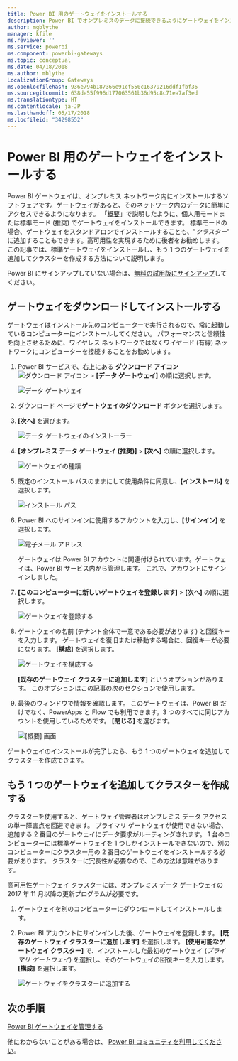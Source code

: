 ```yaml
---
title: Power BI 用のゲートウェイをインストールする
description: Power BI でオンプレミスのデータに接続できるようにゲートウェイをインストールする方法を説明します。
author: mgblythe
manager: kfile
ms.reviewer: ''
ms.service: powerbi
ms.component: powerbi-gateways
ms.topic: conceptual
ms.date: 04/18/2018
ms.author: mblythe
LocalizationGroup: Gateways
ms.openlocfilehash: 936e794b187366e91cf550c16379216ddf1fbf36
ms.sourcegitcommit: 638de55f996d177063561b36d95c8c71ea7af3ed
ms.translationtype: HT
ms.contentlocale: ja-JP
ms.lasthandoff: 05/17/2018
ms.locfileid: "34298552"
---
```

# <a name="install-a-gateway-for-power-bi"></a>Power BI 用のゲートウェイをインストールする

Power BI ゲートウェイは、オンプレミス ネットワーク内にインストールするソフトウェアです。ゲートウェイがあると、そのネットワーク内のデータに簡単にアクセスできるようになります。 「[概要](service-gateway-getting-started.md)」で説明したように、個人用モードまたは標準モード (推奨) でゲートウェイをインストールできます。 標準モードの場合、ゲートウェイをスタンドアロンでインストールすることも、"*クラスター*" に追加することもできます。高可用性を実現するために後者をお勧めします。 この記事では、標準ゲートウェイをインストールし、もう 1 つのゲートウェイを追加してクラスターを作成する方法について説明します。

Power BI にサインアップしていない場合は、[無料の試用版にサインアップ](https://app.powerbi.com/signupredirect?pbi_source=web)してください。


## <a name="download-and-install-a-gateway"></a>ゲートウェイをダウンロードしてインストールする

ゲートウェイはインストール先のコンピューターで実行されるので、常に起動しているコンピューターにインストールしてください。 パフォーマンスと信頼性を向上させるために、ワイヤレス ネットワークではなくワイヤード (有線) ネットワークにコンピューターを接続することをお勧めします。

1. Power BI サービスで、右上にある **ダウンロード アイコン** ![ダウンロード アイコン](media/service-gateway-install/icon-download.png) > **[データ ゲートウェイ]** の順に選択します。

    ![データ ゲートウェイ](media/service-gateway-install/data-gateway.png)

2. ダウンロード ページで**ゲートウェイのダウンロード** ボタンを選択します。

3. **[次へ]** を選びます。     

    ![データ ゲートウェイのインストーラー](media/service-gateway-install/gateway-installer.png)

4. **[オンプレミス データ ゲートウェイ (推奨)]** > **[次へ]** の順に選択します。

    ![ゲートウェイの種類](media/service-gateway-install/gateway-type.png)

5. 既定のインストール パスのままにして使用条件に同意し、**[インストール]** を選択します。

    ![インストール パス](media/service-gateway-install/install-path.png)

6. Power BI へのサインインに使用するアカウントを入力し、**[サインイン]** を選択します。

    ![電子メール アドレス](media/service-gateway-install/email-address.png)

    ゲートウェイは Power BI アカウントに関連付けられています。ゲートウェイは、Power BI サービス内から管理します。 これで、アカウントにサインインしました。

7. **[このコンピューターに新しいゲートウェイを登録します]** > **[次へ]** の順に選択します。

    ![ゲートウェイを登録する](media/service-gateway-install/register-gateway.png)

8. ゲートウェイの名前 (テナント全体で一意である必要があります) と回復キーを入力します。 ゲートウェイを復旧または移動する場合に、回復キーが必要になります。 **[構成]** を選択します。

    ![ゲートウェイを構成する](media/service-gateway-install/configure-gateway.png)

    **[既存のゲートウェイ クラスターに追加します]** というオプションがあります。 このオプションはこの記事の次のセクションで使用します。

9. 最後のウィンドウで情報を確認します。 このゲートウェイは、Power BI だけでなく、PowerApps と Flow でも利用できます。3 つのすべてに同じアカウントを使用しているためです。 **[閉じる]** を選びます。

    ![[概要] 画面](media/service-gateway-install/summary-screen.png)

ゲートウェイのインストールが完了したら、もう 1 つのゲートウェイを追加してクラスターを作成できます。


## <a name="add-another-gateway-to-create-a-cluster"></a>もう 1 つのゲートウェイを追加してクラスターを作成する

クラスターを使用すると、ゲートウェイ管理者はオンプレミス データ アクセスの単一障害点を回避できます。 プライマリ ゲートウェイが使用できない場合、追加する 2 番目のゲートウェイにデータ要求がルーティングされます。 1 台のコンピューターには標準ゲートウェイを 1 つしかインストールできないので、別のコンピューターにクラスター用の 2 番目のゲートウェイをインストールする必要があります。 クラスターに冗長性が必要なので、この方法は意味があります。

高可用性ゲートウェイ クラスターには、オンプレミス データ ゲートウェイの 2017 年 11 月以降の更新プログラムが必要です。

1. ゲートウェイを別のコンピューターにダウンロードしてインストールします。

2. Power BI アカウントにサインインした後、ゲートウェイを登録します。 **[既存のゲートウェイ クラスターに追加します]** を選択します。 **[使用可能なゲートウェイ クラスター]** で、インストールした最初のゲートウェイ (*プライマリ ゲートウェイ*) を選択し、そのゲートウェイの回復キーを入力します。 **[構成]** を選択します。

    ![ゲートウェイをクラスターに追加する](media/service-gateway-install/add-cluster.png)


## <a name="next-steps"></a>次の手順

[Power BI ゲートウェイを管理する](service-gateway-manage.md)

他にわからないことがある場合は、 [Power BI コミュニティを利用してください](http://community.powerbi.com/)。